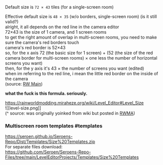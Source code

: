 Default size is `72 × 43` tiles (for a single-screen room)

Effective default size is `48 × 35` (w/o borders, single-screen room)
(is it still valid?)  
alright, it all depends on the red line in the camera editor  
72×43 is the size of 1 camera, and 1 screen rooms  
to get the right amount of overlap in multi-screen rooms, you need to make sure the camera's red borders touch  
camera's red border is 52×43  
so, for the x axis 72 (the basic size for 1 screen) + (52 (the size of the red camera border for multi-screen rooms) × one less the number of horizontal screens you want)  
then, for the y axis it's 43 × the number of screens you want (edited)  
when im referring to the red line, i mean the little red border on the inside of the camera  
(source: [RW Main](https://discord.com/channels/291184728944410624/431534164932689921/518874593621049344))

**what the fuck is this formula.
seriously.**

https://rainworldmodding.miraheze.org/wiki/Level_Editor#Level_Size  
![[level-size.png]]  
 (^ source: was originally yoinked from wiki but posted in [RWMA](https://discord.com/channels/1083481230839922688/1083506128010358915/1217925887518048296)) 
  
### Multiscreen room templates #templates  
https://seroen.github.io/Seroens-Repo/Dist/Templates/Size%20Templates.zip  
For separate files download:  
https://github.com/Seroen/Seroens-Repo-Files/tree/main/LevelEditorProjects/Templates/Size%20Templates